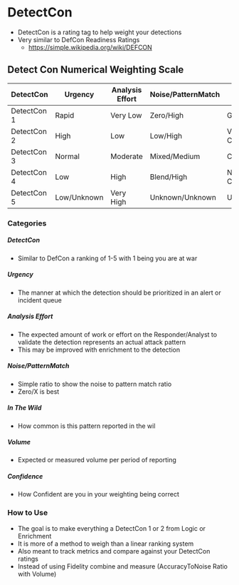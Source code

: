 # DetectCon
- DetectCon is a rating tag to help weight your detections
- Very similar to DefCon Readiness Ratings 
  - https://simple.wikipedia.org/wiki/DEFCON


## Detect Con Numerical Weighting Scale

| DetectCon   | Urgency     | Analysis Effort | Noise/PatternMatch | In The Wild | Volume           | Confidence |
|-------------|-------------|-----------------|--------------------|-------------|------------------|------------|
| DetectCon 1 | Rapid       | Very Low        | Zero/High          | Guaranteed  | Only Atk Pattern | Very High  |
| DetectCon 2 | High        | Low             | Low/High           | Very Common | Very Low         | High       |
| DetectCon 3 | Normal      | Moderate        | Mixed/Medium       | Common      | Low              | Moderate   |  
| DetectCon 4 | Low         | High            | Blend/High         | Not Common  | Moderate         | Low        |
| DetectCon 5 | Low/Unknown | Very High       | Unknown/Unknown    | Unknown     | High/Excessive   | Unknown    |


### Categories
##### DetectCon 
- Similar to DefCon a ranking of 1-5 with 1 being you are at war 
##### Urgency  
- The manner at which the detection should be prioritized in an alert or incident queue
##### Analysis Effort 
- The expected amount of work or effort on the Responder/Analyst to validate the detection represents an actual attack pattern
- This may be improved with enrichment to the detection
##### Noise/PatternMatch
- Simple ratio to show the noise to pattern match ratio
- Zero/X is best 
##### In The Wild 
- How common is this pattern reported in the wil
##### Volume  
- Expected or measured volume per period of reporting 
##### Confidence  
- How Confident are you in your weighting being correct



### How to Use
- The goal is to make everything a DetectCon 1 or 2 from Logic or Enrichment
- It is more of a method to weigh than a linear ranking system
- Also meant to track metrics and compare against your DetectCon ratings
- Instead of using Fidelity combine and measure (AccuracyToNoise Ratio with Volume)